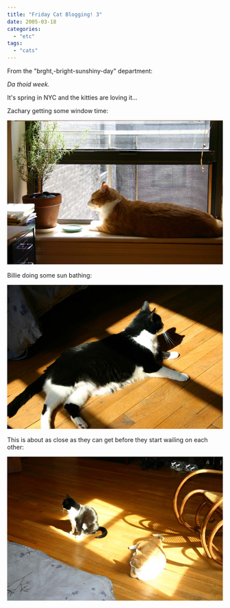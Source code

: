 ```yaml
---
title: "Friday Cat Blogging! 3"
date: 2005-03-18
categories: 
  - "etc"
tags: 
  - "cats"
---
```


From the "brght,-bright-sunshiny-day" department:

_Da thoid week._

It's spring in NYC and the kitties are loving it...

Zachary getting some window time:

![](images/fcb-03182005-1.jpg)

Billie doing some sun bathing:

![](images/fcb-03182005-2.jpg)

This is about as close as they can get before they start wailing on each other:

![](images/fcb-03182005-3.jpg)
